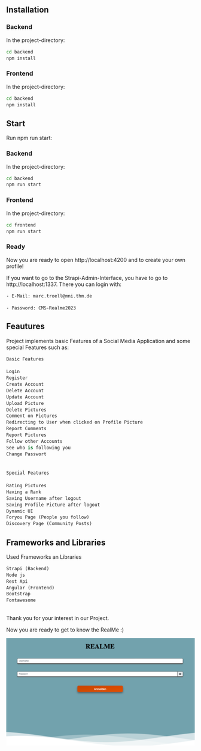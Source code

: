 ## Installation

### Backend
In the project-directory:
```bash
cd backend
npm install
```

### Frontend
In the project-directory:
```bash
cd backend
npm install
```

## Start

Run npm run start:

### Backend
In the project-directory:
```bash
cd backend
npm run start
```

### Frontend
In the project-directory:
```bash
cd frontend
npm run start
```

### Ready
Now you are ready to open http://localhost:4200 and to create your own profile!

If you want to go to the Strapi-Admin-Interface, you have to go to http://localhost:1337.
There you can login with:

    - E-Mail: marc.troell@mni.thm.de
    
    - Password: CMS-Realme2023

## Feautures

Project implements basic Features of a Social Media Application and some special Features such as:

```python
Basic Features

Login
Register
Create Account
Delete Account
Update Account
Upload Picture
Delete Pictures
Comment on Pictures
Redirecting to User when clicked on Profile Picture
Report Comments
Report Pictures
Follow other Accounts
See who is following you
Change Passwort


Special Features

Rating Pictures
Having a Rank
Saving Username after logout
Saving Profile Picture after logout 
Dynamic UI
Foryou Page (People you follow)
Discovery Page (Community Posts)


```

## Frameworks and Libraries
Used Frameworks an Libraries
```python
Strapi (Backend)
Node js
Rest Api
Angular (Frontend)
Bootstrap
Fontawesome 



```

Thank you for your interest in our Project.

Now you are ready to get to know the RealMe :)

![Screenshot](screenshot.png)
